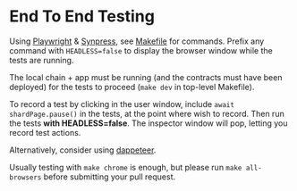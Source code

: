 # End To End Testing

Using [Playwright](https://playwright.dev/) & [Synpress](https://github.com/Synthetixio/synpress),
see [Makefile](Makefile) for commands. Prefix any command with `HEADLESS=false` to display the
browser window while the tests are running.

The local chain + app must be running (and the contracts must have been deployed) for the tests to
proceed (`make dev` in top-level Makefile).

To record a test by clicking in the user window, include `await shardPage.pause()` in the tests, at
the point where wish to record. Then run the tests **with HEADLESS=false**. The inspector window
will pop, letting you record test actions.

Alternatively, consider using [dappeteer](https://github.com/ChainSafe/dappeteer).

Usually testing with `make chrome` is enough, but please run `make all-browsers` before submitting
your pull request.